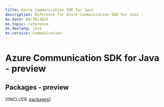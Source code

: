 ```yaml
---
title: Azure Communication SDK for Java
description: Reference for Azure Communication SDK for Java
ms.date: 09/30/2025
ms.topic: reference
ms.devlang: java
ms.service: communication
---
```

# Azure Communication SDK for Java - preview
## Packages - preview
[!INCLUDE [packages](communication-index.md)]
